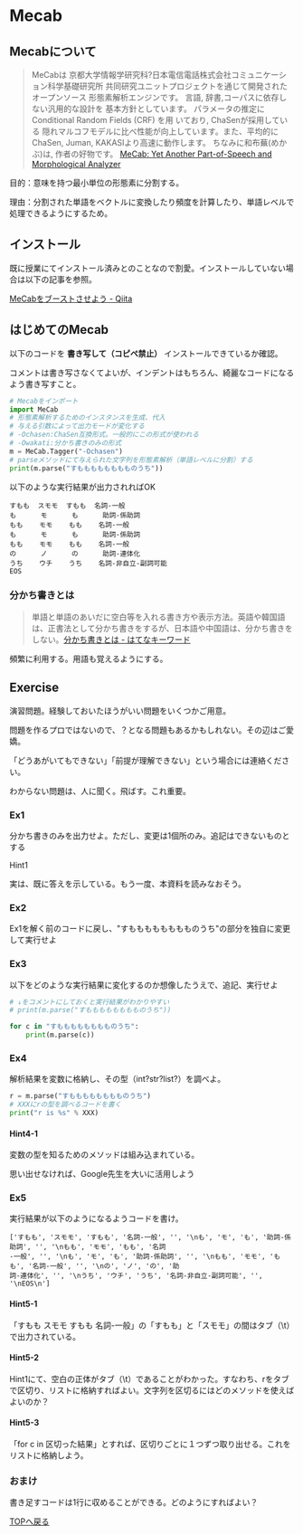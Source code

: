 # Mecab

## Mecabについて

>MeCabは 京都大学情報学研究科?日本電信電話株式会社コミュニケーション科学基礎研究所 共同研究ユニットプロジェクトを通じて開発されたオープンソース 形態素解析エンジンです。 言語, 辞書,コーパスに依存しない汎用的な設計を 基本方針としています。 パラメータの推定に Conditional Random Fields (CRF) を用 いており, ChaSenが採用している 隠れマルコフモデルに比べ性能が向上しています。また、平均的に ChaSen, Juman, KAKASIより高速に動作します。 ちなみに和布蕪(めかぶ)は, 作者の好物です。
[MeCab: Yet Another Part-of-Speech and Morphological Analyzer](http://taku910.github.io/mecab/)

目的：意味を持つ最小単位の形態素に分割する。

理由：分割された単語をベクトルに変換したり頻度を計算したり、単語レベルで処理できるようにするため。

## インストール

既に授業にてインストール済みとのことなので割愛。インストールしていない場合は以下の記事を参照。

[MeCabをブーストさせよう - Qiita](https://qiita.com/knknkn1162/items/8c12f42dd167aae01c02)

## はじめてのMecab

以下のコードを **書き写して（コピペ禁止）** インストールできているか確認。

コメントは書き写さなくてよいが、インデントはもちろん、綺麗なコードになるよう書き写すこと。

```python
# Mecabをインポート
import MeCab
# 形態素解析するためのインスタンスを生成、代入
# 与える引数によって出力モードが変化する
# -Ochasen:ChaSen互換形式。一般的にこの形式が使われる
# -Owakati:分かち書きのみの形式
m = MeCab.Tagger("-Ochasen")
# parseメソッドにて与えられた文字列を形態素解析（単語レベルに分割）する
print(m.parse("すもももももももものうち"))
```

以下のような実行結果が出力されればOK

```none
すもも  スモモ  すもも  名詞-一般
も      モ      も      助詞-係助詞
もも    モモ    もも    名詞-一般
も      モ      も      助詞-係助詞
もも    モモ    もも    名詞-一般
の      ノ      の      助詞-連体化
うち    ウチ    うち    名詞-非自立-副詞可能
EOS
```

### 分かち書きとは

>単語と単語のあいだに空白等を入れる書き方や表示方法。英語や韓国語は、正書法として分かち書きをするが、日本語や中国語は、分かち書きをしない。[分かち書きとは - はてなキーワード](http://d.hatena.ne.jp/keyword/%CA%AC%A4%AB%A4%C1%BD%F1%A4%AD)

頻繁に利用する。用語も覚えるようにする。

## Exercise

演習問題。経験しておいたほうがいい問題をいくつかご用意。

問題を作るプロではないので、？となる問題もあるかもしれない。その辺はご愛嬌。

「どうあがいてもできない」「前提が理解できない」という場合には連絡ください。

わからない問題は、人に聞く。飛ばす。これ重要。

### Ex1

分かち書きのみを出力せよ。ただし、変更は1個所のみ。追記はできないものとする

Hint1

実は、既に答えを示している。もう一度、本資料を読みなおそう。

### Ex2

Ex1を解く前のコードに戻し、"すもももももももものうち"の部分を独自に変更して実行せよ

### Ex3

以下をどのような実行結果に変化するのか想像したうえで、追記、実行せよ

```python
# ↓をコメントにしておくと実行結果がわかりやすい
# print(m.parse("すもももももももものうち"))

for c in "すもももももももものうち":
    print(m.parse(c))
```

### Ex4

解析結果を変数に格納し、その型（int?str?list?）を調べよ。

```python
r = m.parse("すもももももももものうち")
# XXXにrの型を調べるコードを書く
print("r is %s" % XXX)
```

#### Hint4-1

変数の型を知るためのメソッドは組み込まれている。

思い出せなければ、Google先生を大いに活用しよう

### Ex5

実行結果が以下のようになるようコードを書け。

```none
['すもも', 'スモモ', 'すもも', '名詞-一般', '', '\nも', 'モ', 'も', '助詞-係助詞', '', '\nもも', 'モモ', 'もも', '名詞
-一般', '', '\nも', 'モ', 'も', '助詞-係助詞', '', '\nもも', 'モモ', 'もも', '名詞-一般', '', '\nの', 'ノ', 'の', '助
詞-連体化', '', '\nうち', 'ウチ', 'うち', '名詞-非自立-副詞可能', '', '\nEOS\n']
```

#### Hint5-1

「すもも  スモモ  すもも  名詞-一般」の「すもも」と「スモモ」の間はタブ（\t）で出力されている。

#### Hint5-2

Hint1にて、空白の正体がタブ（\t）であることがわかった。すなわち、rをタブで区切り、リストに格納すればよい。文字列を区切るにはどのメソッドを使えばよいのか？

#### Hint5-3

「for c in 区切った結果」とすれば、区切りごとに１つずつ取り出せる。これをリストに格納しよう。

### おまけ

書き足すコードは1行に収めることができる。どのようにすればよい？

[TOPへ戻る](./index.md)
